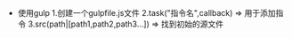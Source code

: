 * 使用gulp
  1.创建一个gulpfile.js文件
  2.task("指令名",callback)  =>  用于添加指令
  3.src(path|[path1,path2,path3...])  =>  找到初始的源文件